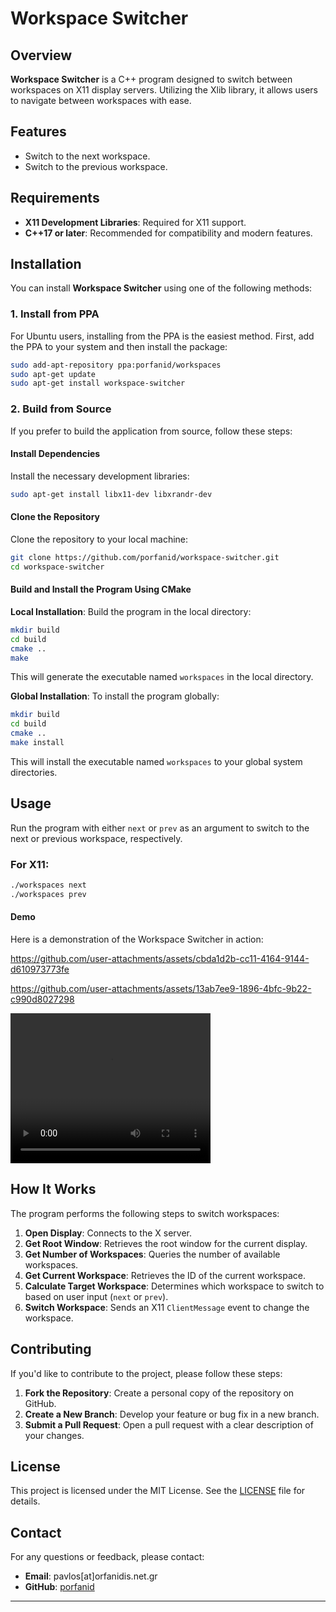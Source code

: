 # Workspace Switcher

## Overview

**Workspace Switcher** is a C++ program designed to switch between workspaces on X11 display servers. Utilizing the Xlib library, it allows users to navigate between workspaces with ease.

## Features

- Switch to the next workspace.
- Switch to the previous workspace.

## Requirements

- **X11 Development Libraries**: Required for X11 support.
- **C++17 or later**: Recommended for compatibility and modern features.

## Installation

You can install **Workspace Switcher** using one of the following methods:

### 1. Install from PPA

For Ubuntu users, installing from the PPA is the easiest method. First, add the PPA to your system and then install the package:

```bash
sudo add-apt-repository ppa:porfanid/workspaces
sudo apt-get update
sudo apt-get install workspace-switcher
```

### 2. Build from Source

If you prefer to build the application from source, follow these steps:

#### Install Dependencies

Install the necessary development libraries:

```bash
sudo apt-get install libx11-dev libxrandr-dev
```

#### Clone the Repository

Clone the repository to your local machine:

```bash
git clone https://github.com/porfanid/workspace-switcher.git
cd workspace-switcher
```

#### Build and Install the Program Using CMake

**Local Installation**: Build the program in the local directory:

```bash
mkdir build
cd build
cmake ..
make
```

This will generate the executable named `workspaces` in the local directory.

**Global Installation**: To install the program globally:

```bash
mkdir build
cd build
cmake ..
make install
```

This will install the executable named `workspaces` to your global system directories.

## Usage

Run the program with either `next` or `prev` as an argument to switch to the next or previous workspace, respectively.

### For X11:

```bash
./workspaces next
./workspaces prev
```

#### Demo

Here is a demonstration of the Workspace Switcher in action:



https://github.com/user-attachments/assets/cbda1d2b-cc11-4164-9144-d610973773fe



https://github.com/user-attachments/assets/13ab7ee9-1896-4bfc-9b22-c990d8027298



<video width="320" height="240" controls>
  <source src="./demo/workspaces_next.mp4" type="video/mp4">
  Your browser does not support the video tag.
 </video>

## How It Works

The program performs the following steps to switch workspaces:

1. **Open Display**: Connects to the X server.
2. **Get Root Window**: Retrieves the root window for the current display.
3. **Get Number of Workspaces**: Queries the number of available workspaces.
4. **Get Current Workspace**: Retrieves the ID of the current workspace.
5. **Calculate Target Workspace**: Determines which workspace to switch to based on user input (`next` or `prev`).
6. **Switch Workspace**: Sends an X11 `ClientMessage` event to change the workspace.

## Contributing

If you'd like to contribute to the project, please follow these steps:

1. **Fork the Repository**: Create a personal copy of the repository on GitHub.
2. **Create a New Branch**: Develop your feature or bug fix in a new branch.
3. **Submit a Pull Request**: Open a pull request with a clear description of your changes.

## License

This project is licensed under the MIT License. See the [LICENSE](LICENSE) file for details.

## Contact

For any questions or feedback, please contact:

- **Email**: pavlos[at]orfanidis.net.gr
- **GitHub**: [porfanid](https://github.com/porfanid)

---
